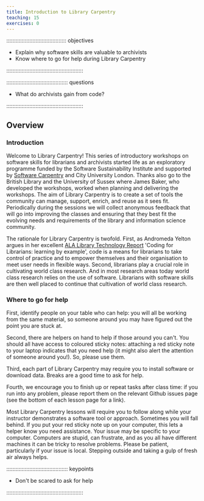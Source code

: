 ```yaml
---
title: Introduction to Library Carpentry
teaching: 15
exercises: 0
---
```


::::::::::::::::::::::::::::::::::::::: objectives

- Explain why software skills are valuable to archivists
- Know where to go for help during Library Carpentry

::::::::::::::::::::::::::::::::::::::::::::::::::

:::::::::::::::::::::::::::::::::::::::: questions

- What do archivists gain from code?

::::::::::::::::::::::::::::::::::::::::::::::::::

## Overview

### Introduction

Welcome to Library Carpentry! This series of introductory workshops on software skills for librarians and archivists started life as an exploratory programme funded by the Software Sustainability Institute and supported by [Software Carpentry](https://software-carpentry.org/) and City University London. Thanks also go to the British Library and the University of Sussex where James Baker, who developed the workshops, worked when planning and delivering the workshops. The aim of Library Carpentry is to create a set of tools the community can manage, support, enrich, and reuse as it sees fit. Periodically during the sessions we will collect anonymous feedback that will go into improving the classes and ensuring that they best fit the evolving needs and requirements of the library and information science community.

The rationale for Library Carpentry is twofold. First, as Andromeda Yelton argues in her excellent [ALA Library Technology Report](https://journals.ala.org/ltr/issue/view/506) 'Coding for Librarians: learning by example', code is a means for librarians to take control of practice and to empower themselves and their organisation to meet user needs in flexible ways. Second, librarians play a crucial role in cultivating world class research. And in most research areas today world class research relies on the use of software. Librarians with software skills are then well placed to continue that cultivation of world class research.

### Where to go for help

First, identify people on your table who can help: you will all be working from the same material, so someone around you may have figured out the point you are stuck at.

Second, there are helpers on hand to help if those around you can't. You should all have access to coloured sticky notes: attaching a red sticky note to your laptop indicates that you need help (it might also alert the attention of someone around you!). So, please use them.

Third, each part of Library Carpentry may require you to install software or download data. Breaks are a good time to ask for help.

Fourth, we encourage you to finish up or repeat tasks after class time: if you run into any problem, please report them on the relevant Github issues page (see the bottom of each lesson page for a link).

Most Library Carpentry lessons will require you to follow along while your instructor demonstrates a software tool or approach. Sometimes you will fall behind. If you put your red sticky note up on your computer, this lets a helper know you need assistance. Your issue may be specific to your computer. Computers are stupid, can frustrate, and as you all have different machines it can be tricky to resolve problems. Please be patient, particularly if your issue is local. Stepping outside and taking a gulp of fresh air always helps.

:::::::::::::::::::::::::::::::::::::::: keypoints

- Don't be scared to ask for help

::::::::::::::::::::::::::::::::::::::::::::::::::


